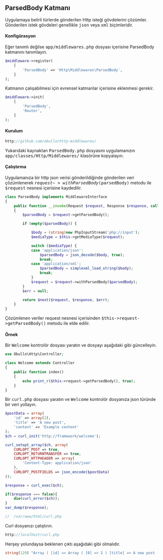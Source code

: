 
## ParsedBody Katmanı

Uygulamaya belirli türlerde gönderilen Http isteği gövdelerini çözümler. Gönderilen istek gövdeleri genellikle <kbd>json</kbd> veya <kbd>xml</kbd> biçimleridir.

#### Konfigürasyon

Eğer tanımlı değilse <kbd>app/middlewares.php</kbd> dosyası içerisine ParsedBody katmanını tanımlayın.

```php
$middleware->register(
    [
        'ParsedBody' => 'Http\Middlewares\ParsedBody',
    ]
);
```

Katmanın çalışabilmesi için evrensel katmanlar içerisine eklenmesi gerekir.

```php
$middleware->init(
    [
        'ParsedBody',
        'Router',
    ]
);
```

#### Kurulum

```php
http://github.com/obullo/http-middlewares/
```

Yukarıdaki kaynaktan <kbd>ParsedBody.php</kbd> dosyasını uygulamanızın <kbd>app/classes/Http/Middlewares/</kbd> klasörüne kopyalayın.

#### Çalıştırma

Uygulamanıza bir http json verisi gönderildiğinde gönderilen veri çözümlenerek <kbd>$request->withParsedBody($parsedBody)</kbd> metodu ile <kbd>$request</kbd> nesnesi içerisine kaydedilir.

```php
class ParsedBody implements MiddlewareInterface
{
    public function __invoke(Request $request, Response $response, callable $next = null)
    {        
        $parsedBody = $request->getParsedBody();

        if (empty($parsedBody)) {

            $body = (string)new PhpInputStream('php://input');
            $mediaType = $this->getMediaType($request);

            switch ($mediaType) {
            case 'application/json':
                $parsedBody = json_decode($body, true);
                break;
            case 'application/xml':
                $parsedBody = simplexml_load_string($body);
                break;
            }
            $request = $request->withParsedBody($parsedBody);
        }
        $err = null;

        return $next($request, $response, $err);
    }
}
```

Çözümlenen veriler request nesnesi içerisinden <kbd>$this->request->getParsedBody()</kbd> metodu ile elde edilir.

#### Örnek

Bir <kbd>Welcome</kbd> kontrolör dosyası yaratın ve dosyayı aşağıdaki gibi güncelleyin.

```php
use Obullo\Http\Controller;

class Welcome extends Controller
{
    public function index()
    {
    	echo print_r($this->request->getParsedBody(), true);
    }
}
```

Bir <kbd>curl.php</kbd> dosyası yaratın ve <kbd>Welcome</kbd> kontrolör dosyanıza json türünde bir veri yollayın.

```php
$postData = array(
    'id' => array(2),
    'title' => 'A new post',
    'content' => 'Example content'
);
$ch = curl_init('http://framework/welcome');

curl_setopt_array($ch, array(
    CURLOPT_POST => true,
    CURLOPT_RETURNTRANSFER => true,
    CURLOPT_HTTPHEADER => array(
		'Content-Type: application/json'
    ),
    CURLOPT_POSTFIELDS => json_encode($postData)
));

$response = curl_exec($ch);

if($response === false){
    die(curl_error($ch));
}
var_dump($response);

//  /var/www/html/curl.php
```

Curl dosyanızı çalıştırın.

```php
http://localhost/curl.php
```

Herşey yolundaysa beklenen çıktı aşağıdaki gibi olmalıdır.

```php
string(129) "Array ( [id] => Array ( [0] => 2 ) [title] => A new post [content] => Example content ) " 
```
